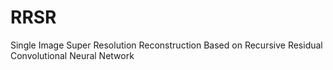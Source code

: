 # RRSR
Single Image Super Resolution Reconstruction Based on Recursive Residual Convolutional Neural Network
